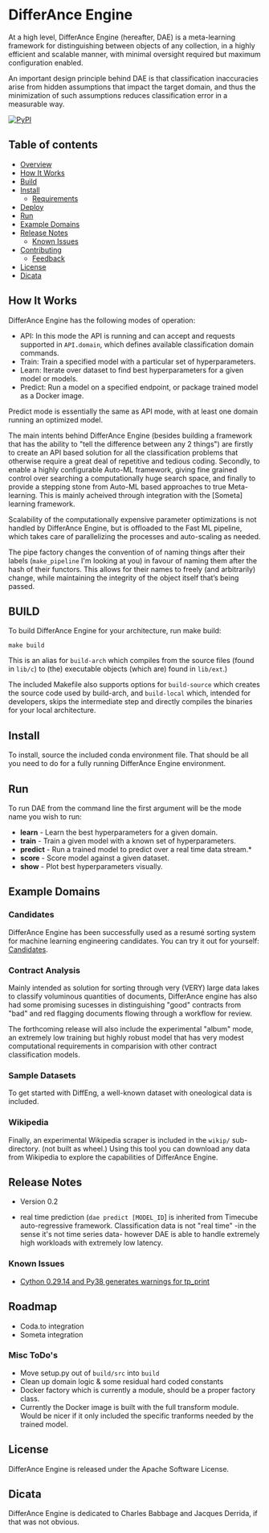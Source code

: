 # DifferAnce Engine

At a high level, DifferAnce Engine (hereafter, DAE) is a meta-learning framework for distinguishing between objects of any collection, in a highly efficient and scalable manner, with minimal oversight required but maximum configuration enabled.

An important design principle behind DAE is that classification inaccuracies arise from hidden assumptions that impact the target domain, and thus the minimization of such assumptions reduces classification error in a measurable way.

[![PyPI](https://img.shields.io/pypi/pyversions/rq.svg)](https://pypi.python.org/pypi/rq)

## Table of contents

  * [Overview](#differance-engine)
  * [How It Works](how-it-works)
  * [Build](#build)
  * [Install](#install)
      * [Requirements](#requirements)
  * [Deploy](#deploy)
  * [Run](#run)
  * [Example Domains](#example-domains)
  * [Release Notes](#release-notes)
      * [Known Issues](#known-issues)
  * [Contributing](#contributing)
    * [Feedback](#feedback)    
  * [License](#license)  
  * [Dicata](#dicata)


## How It Works

DifferAnce Engine has the following modes of operation:
* API: In this mode the API is running and can accept and requests supported in `API.domain`, which defines available classification domain commands.
* Train: Train a specified model with a particular set of hyperparameters.
* Learn: Iterate over dataset to find best hyperparameters for a given model or models.
* Predict: Run a model on a specified endpoint, or package trained model as a Docker image.  

Predict mode is essentially the same as API mode, with at least one domain running an optimized model.

The main intents behind DifferAnce Engine (besides building a framework that has the ability to "tell the difference between any 2 things") are firstly to create an API based solution for all the classification problems that otherwise require a great deal of repetitive and tedious coding. Secondly, to enable a highly configurable Auto-ML framework, giving fine grained control over searching a computationally huge search space, and finally to provide a stepping stone from Auto-ML based approaches to true Meta-learning. This is mainly acheived through integration with the [Someta] learning framework.

Scalability of the computationally expensive parameter optimizations is not handled by DifferAnce Engine, but is offloaded to the Fast ML pipeline, which takes care of parallelizing the processes and auto-scaling as needed.

The pipe factory changes the convention of of naming things after their labels (`make_pipeline` I'm looking at you) in favour of naming them after the hash of their functors. This allows for their names to freely (and arbitrarily) change, while maintaining the integrity of the object itself that’s being passed.


## BUILD

To build DifferAnce Engine for your architecture, run make build:

```
make build
```

This is an alias for `build-arch` which compiles from the source files (found in `lib/c`) to (the) executable objects (which are) found in `lib/ext`.)

The included Makefile also supports options for `build-source` which creates the source code used by build-arch, and `build-local` which, intended for developers, skips the intermediate step and directly compiles the binaries for your local architecture.


## Install

To install, source the included conda environment file. That should be all you need to do for a fully running DifferAnce Engine environment.


## Run

To run DAE from the command line the first argument will be the mode name you wish to run:
* **learn** - Learn the best hyperparameters for a given domain.
* **train** - Train a given model with a known set of hyperparameters.
* **predict** - Run a trained model to predict over a real time data stream.*
* **score** - Score model against a given dataset.
* **show** - Plot best hyperparameters visually.


## Example Domains

### Candidates

DifferAnce Engine has been successfully used as a resumé sorting system for machine learning engineering candidates. You can try it out for yourself: [Candidates](https://github.com/ForestMars/Candidates).

### Contract Analysis

Mainly intended as solution for sorting through very (VERY) large data lakes to classify voluminous quantities of documents, DifferAnce engine has also had some promising sucesses in distinguishing "good" contracts from "bad" and red flagging documents flowing through a workflow for review.

The forthcoming release will also include the experimental "album" mode, an extremely low training but highly robust model that has very modest computational requirements in comparision with other contract classification models.

### Sample Datasets

To get started with DiffEng, a well-known dataset with oneological data is included.

### Wikipedia

Finally, an experimental Wikipedia scraper is included in the `wikip/` sub-directory. (not built as wheel.) Using this tool you can download any data from Wikipedia to explore the capabilities of DifferAnce Engine.


## Release Notes

* Version 0.2

* real time prediction (`dae predict [MODEL_ID`] is inherited from Timecube auto-regressive framework. Classification data is not "real time" -in the sense it's not time series data- however DAE is able to handle extremely high workloads with extremely low latency.

### Known Issues

* [Cython 0.29.14 and Py38 generates warnings for tp_print](https://github.com/cython/cython/issues/3474)


## Roadmap

* Coda.to integration
* Someta integration

### Misc ToDo's

* Move setup.py out of `build/src` into `build`
* Clean up domain logic & some residual hard coded constants
* Docker factory which is currently a module, should be a proper factory class.
* Currently the Docker image is built with the full transform module. Would be nicer if it only included the specific tranforms needed by the trained model.


## License

DifferAnce Engine is released under the Apache Software License.


## Dicata

DifferAnce Engine is dedicated to Charles Babbage and Jacques Derrida, if that was not obvious.
